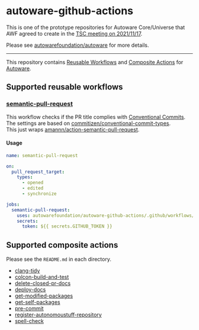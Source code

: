 # autoware-github-actions

This is one of the prototype repositories for Autoware Core/Universe that AWF agreed to create in the [TSC meeting on 2021/11/17](https://discourse.ros.org/t/technical-steering-committee-tsc-meeting-36-2021-11-17-minutes/23168).

Please see [autowarefoundation/autoware](https://github.com/autowarefoundation/autoware) for more details.

---

This repository contains [Reusable Workflows](https://docs.github.com/ja/actions/learn-github-actions/reusing-workflows) and [Composite Actions](https://docs.github.com/en/actions/creating-actions/about-custom-actions) for [Autoware](https://github.com/autowarefoundation/autoware).

## Supported reusable workflows

### [semantic-pull-request](.github/workflows/semantic-pull-request.yaml)

This workflow checks if the PR title complies with [Conventional Commits](https://www.conventionalcommits.org/en/v1.0.0/).  
The settings are based on [commitizen/conventional-commit-types](https://github.com/commitizen/conventional-commit-types).  
This just wraps [amannn/action-semantic-pull-request](https://github.com/amannn/action-semantic-pull-request).

#### Usage

```yaml
name: semantic-pull-request

on:
  pull_request_target:
    types:
      - opened
      - edited
      - synchronize

jobs:
  semantic-pull-request:
    uses: autowarefoundation/autoware-github-actions/.github/workflows/semantic-pull-request.yaml@tier4/proposal
    secrets:
      token: ${{ secrets.GITHUB_TOKEN }}
```

## Supported composite actions

Please see the `README.md` in each directory.

- [clang-tidy](./clang-tidy/README.md)
- [colcon-build-and-test](./colcon-build-and-test/README.md)
- [delete-closed-pr-docs](./delete-closed-pr-docs/README.md)
- [deploy-docs](./deploy-docs/README.md)
- [get-modified-packages](./get-modified-packages/README.md)
- [get-self-packages](./get-self-packages/README.md)
- [pre-commit](./pre-commit/README.md)
- [register-autonomoustuff-repository](./register-autonomoustuff-repository/README.md)
- [spell-check](./spell-check/README.md)
